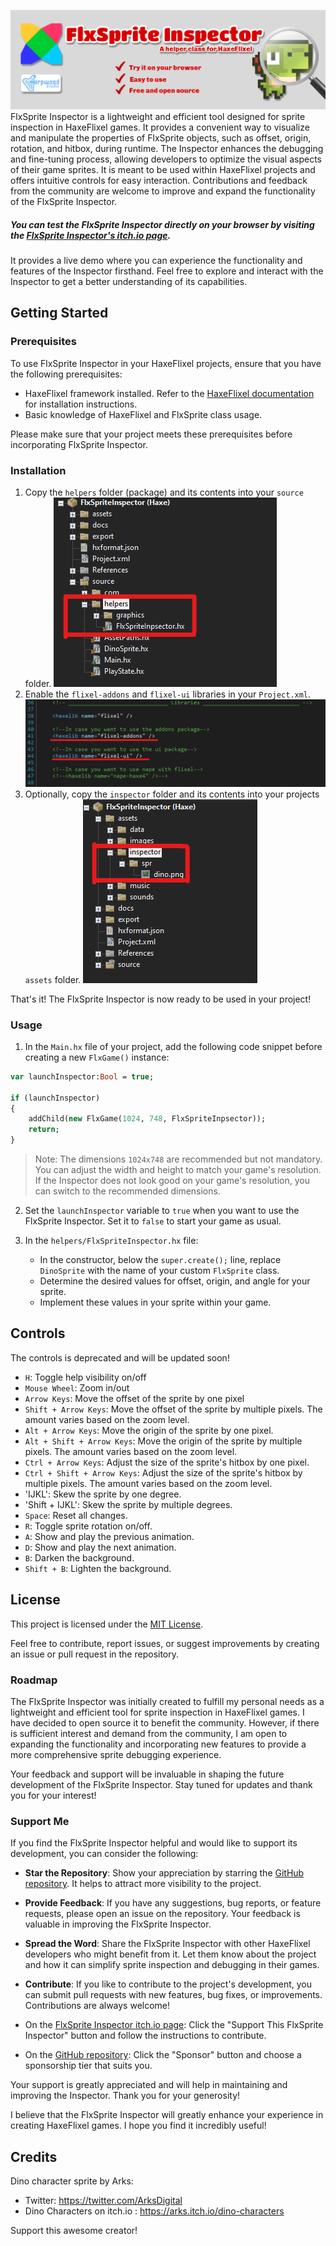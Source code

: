

![banner](banner.png)FlxSprite Inspector is a lightweight and efficient tool designed for sprite inspection in HaxeFlixel games. It provides a convenient way to visualize and manipulate the properties of FlxSprite objects, such as offset, origin, rotation, and hitbox, during runtime. The Inspector enhances the debugging and fine-tuning process, allowing developers to optimize the visual aspects of their game sprites. It is meant to be used within HaxeFlixel projects and offers intuitive controls for easy interaction. Contributions and feedback from the community are welcome to improve and expand the functionality of the FlxSprite Inspector.

##### You can test the FlxSprite Inspector directly on your browser by visiting the [FlxSprite Inspector's itch.io page](https://harpwood.itch.io/flxsprite-inspector). 

It provides a live demo where you can experience the functionality and  features of the Inspector firsthand. Feel free to explore and interact  with the Inspector to get a better understanding of its capabilities. 

## Getting Started

### Prerequisites

To use FlxSprite Inspector in your HaxeFlixel projects, ensure that you have the following prerequisites:

- HaxeFlixel framework installed. Refer to the [HaxeFlixel documentation](https://haxeflixel.com/documentation/install-haxeflixel/) for installation instructions.
- Basic knowledge of HaxeFlixel and FlxSprite class usage.

Please make sure that your project meets these prerequisites before incorporating FlxSprite Inspector.

### Installation

1. Copy the `helpers` folder (package) and its contents into your `source` folder.
   ![helpers](helpers.png)
2. Enable the `flixel-addons` and `flixel-ui` libraries in your `Project.xml`. ![libraries](libraries.png)
3. Optionally, copy the `inspector` folder and its contents into your projects `assets` folder.
   ![inspector](inspector.png)

That's it! The FlxSprite Inspector is now ready to be used in your project!



### Usage

1. In the `Main.hx` file of your project, add the following code snippet before creating a new `FlxGame()` instance:

```haxe
var launchInspector:Bool = true;

if (launchInspector)
{
	addChild(new FlxGame(1024, 748, FlxSpriteInpsector));
	return;
}
```

> Note: The dimensions `1024x748` are recommended but not  mandatory. You can adjust the width and height to match your game's  resolution. If the Inspector does not look good on your game's  resolution, you can switch to the recommended dimensions.

2. Set the `launchInspector` variable to `true` when you want to use the FlxSprite Inspector. Set it to `false` to start your game as usual.

3. In the `helpers/FlxSpriteInspector.hx` file:

   - In the constructor, below the `super.create();` line, replace `DinoSprite` with the name of your custom `FlxSprite` class.
   - Determine the desired values for offset, origin, and angle for your sprite.
   - Implement these values in your sprite within your game.

## Controls

The controls is deprecated and will be updated soon!

- `H`: Toggle help visibility on/off
- `Mouse Wheel`: Zoom in/out
- `Arrow Keys`: Move the offset of the sprite by one pixel
- `Shift + Arrow Keys`: Move the offset of the sprite by multiple pixels. The amount varies based on the zoom level.
- `Alt + Arrow Keys`: Move the origin of the sprite by one pixel.
- `Alt + Shift + Arrow Keys`: Move the origin of the sprite by multiple pixels. The amount varies based on the zoom level.
- `Ctrl + Arrow Keys`: Adjust the size of the sprite's hitbox by one pixel.
- `Ctrl + Shift + Arrow Keys`: Adjust the size of the sprite's hitbox by multiple pixels. The amount varies based on the zoom level.
- 'IJKL': Skew the sprite by one degree. 
- 'Shift + IJKL': Skew the sprite by multiple degrees.
- `Space`: Reset all changes.
- `R`: Toggle sprite rotation on/off.
- `A`: Show and play the previous animation.
- `D`: Show and play the next animation.
- `B`: Darken the background.
- `Shift + B`: Lighten the background.

## License

This project is licensed under the [MIT License](LICENSE.md).

Feel free to contribute, report issues, or suggest improvements by creating an issue or pull request in the repository.

### Roadmap

The FlxSprite Inspector was initially created to fulfill my personal needs as a lightweight and efficient tool for sprite inspection in HaxeFlixel games. I have decided to open source it to benefit the community. However, if there is sufficient interest and demand from the community, I am open to expanding the functionality and incorporating new features to provide a more comprehensive sprite debugging experience.

Your feedback and support will be invaluable in shaping the future development of the FlxSprite Inspector. Stay tuned for updates and thank you for your interest!

### Support Me

If you find the FlxSprite Inspector helpful and would like to support its development, you can consider the following:

- **Star the Repository**: Show your appreciation by starring the [GitHub repository](https://github.com/harpwood/FlxSprite-Inspector). It helps to attract more visibility to the project.

- **Provide Feedback**: If you have any suggestions, bug reports, or feature requests, please open an issue on the repository. Your feedback is valuable in improving the FlxSprite Inspector.

- **Spread the Word**: Share the FlxSprite Inspector with other HaxeFlixel developers who might benefit from it. Let them know about the project and how it can simplify sprite inspection and debugging in their games.

- **Contribute**: If you like to contribute to the project's development, you can submit pull requests with new features, bug fixes, or improvements. Contributions are always welcome!

- On the [FlxSprite Inspector itch.io page](https://harpwood.itch.io/flxsprite-inspector): Click the "Support This FlxSprite Inspector" button and follow the instructions to contribute.

- On the [GitHub repository](https://github.com/harpwood/FlxSprite-Inspector): Click the "Sponsor" button and choose a sponsorship tier that suits you.

Your support is greatly appreciated and will help in maintaining and improving the Inspector. Thank you for your generosity!

I believe that the FlxSprite Inspector will greatly enhance your experience in creating HaxeFlixel games. I hope you find it incredibly useful!


## Credits

Dino character sprite by Arks:
 * Twitter: https://twitter.com/ArksDigital
 * Dino Characters on itch.io : https://arks.itch.io/dino-characters

Support this awesome creator! 
